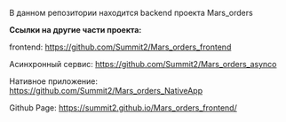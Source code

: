 В данном репозитории находится backend проекта Mars_orders

**Ссылки на другие части проекта:**

frontend: https://github.com/Summit2/Mars_orders_frontend

Асинхронный сервис: https://github.com/Summit2/Mars_orders_asynco

Нативное приложение: https://github.com/Summit2/Mars_orders_NativeApp

Github Page: https://summit2.github.io/Mars_orders_frontend/

